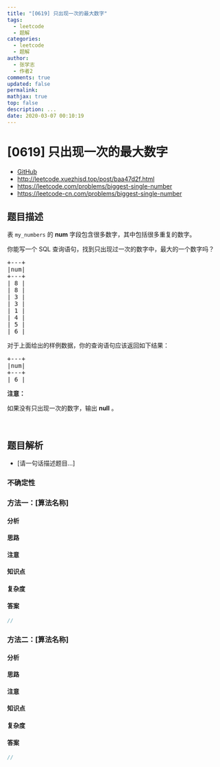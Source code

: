 ```yaml
---
title: "[0619] 只出现一次的最大数字"
tags:
  - leetcode
  - 题解
categories:
  - leetcode
  - 题解
author:
  - 张学志
  - 作者2
comments: true
updated: false
permalink:
mathjax: true
top: false
description: ...
date: 2020-03-07 00:10:19
---
```



# [0619] 只出现一次的最大数字
* [GitHub](https://github.com/algoboy101/LeetCodeCrowdsource/tree/master/_posts/QA/%5B0619%5D%20%E5%8F%AA%E5%87%BA%E7%8E%B0%E4%B8%80%E6%AC%A1%E7%9A%84%E6%9C%80%E5%A4%A7%E6%95%B0%E5%AD%97.md)
* http://leetcode.xuezhisd.top/post/baa47d2f.html
* https://leetcode.com/problems/biggest-single-number
* https://leetcode-cn.com/problems/biggest-single-number


## 题目描述

<p>表&nbsp;<code>my_numbers</code>&nbsp;的 <strong>num</strong>&nbsp;字段包含很多数字，其中包括很多重复的数字。</p>

<p>你能写一个 SQL 查询语句，找到只出现过一次的数字中，最大的一个数字吗？</p>

<pre>+---+
|num|
+---+
| 8 |
| 8 |
| 3 |
| 3 |
| 1 |
| 4 |
| 5 |
| 6 | 
</pre>

<p>对于上面给出的样例数据，你的查询语句应该返回如下结果：</p>

<pre>+---+
|num|
+---+
| 6 |
</pre>

<p><strong>注意：</strong></p>

<p>如果没有只出现一次的数字，输出&nbsp;<strong>null</strong>&nbsp;。</p>

<p>&nbsp;</p>



## 题目解析
* [请一句话描述题目...]

### 不确定性


### 方法一：[算法名称]

#### 分析

#### 思路

#### 注意

#### 知识点

#### 复杂度

#### 答案

```cpp
//
```


### 方法二：[算法名称]

#### 分析

#### 思路

#### 注意

#### 知识点

#### 复杂度

#### 答案

```cpp
//
```


